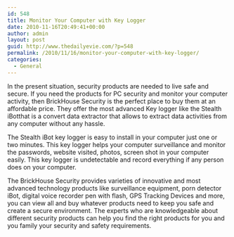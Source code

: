 ```yaml
---
id: 548
title: Monitor Your Computer with Key Logger
date: 2010-11-16T20:49:41+00:00
author: admin
layout: post
guid: http://www.thedailyevie.com/?p=548
permalink: /2010/11/16/monitor-your-computer-with-key-logger/
categories:
  - General
---
```

In the present situation, security products are needed to live safe and secure. If you need the products for PC security and monitor your computer activity, then BrickHouse Security is the perfect place to buy them at an affordable price. They offer the most advanced Key logger like the Stealth iBotthat is a convert data extractor that allows to extract data activities from any computer without any hassle.

The Stealth iBot key logger is easy to install in your computer just one or two minutes. This key logger helps your computer surveillance and monitor the passwords, website visited, photos, screen shot in your computer easily. This key logger is undetectable and record everything if any person does on your computer.

The BrickHouse Security provides varieties of innovative and most advanced technology products like surveillance equipment, porn detector iBot, digital voice recorder pen with flash, GPS Tracking Devices and more, you can view all and buy whatever products need to keep you safe and create a secure environment. The experts who are knowledgeable about different security products can help you find the right products for you and you family your security and safety requirements.